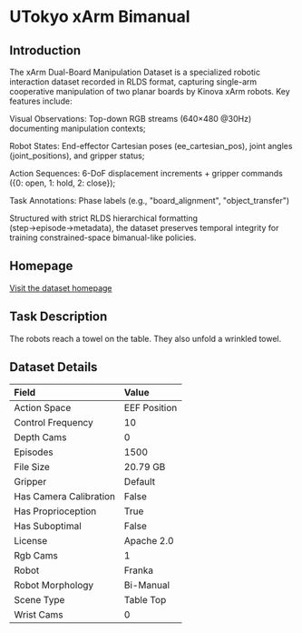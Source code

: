 # UTokyo xArm Bimanual


## Introduction

The xArm Dual-Board Manipulation Dataset is a specialized robotic interaction dataset recorded in RLDS format, capturing single-arm cooperative manipulation of two planar boards by Kinova xArm robots. Key features include:

Visual Observations: Top-down RGB streams (640×480 @30Hz) documenting manipulation contexts;

Robot States: End-effector Cartesian poses (ee_cartesian_pos), joint angles (joint_positions), and gripper status;

Action Sequences: 6-DoF displacement increments + gripper commands ({0: open, 1: hold, 2: close});

Task Annotations: Phase labels (e.g., "board_alignment", "object_transfer")

Structured with strict RLDS hierarchical formatting (step→episode→metadata), the dataset preserves temporal integrity for training constrained-space bimanual-like policies.



## Homepage

[Visit the dataset homepage](https://github.com/frt03/rlds_dataset_builder/tree/dev/xarm)


## Task Description

The robots reach a towel on the table. They also unfold a wrinkled towel.


## Dataset Details

| Field                            | Value                    |
|:---------------------------------|:-------------------------|
| Action Space                     | EEF Position           |
| Control Frequency                     | 10           |
| Depth Cams                     | 0           |
| Episodes                     | 1500           |
| File Size                     |  20.79 GB           |
| Gripper                     | Default           |
| Has Camera Calibration                     | False           |
| Has Proprioception                     | True           |
| Has Suboptimal                     | False           |
| License                     | Apache 2.0           |
| Rgb Cams                     | 1           |
| Robot                     | Franka           |
| Robot Morphology                     | Bi-Manual           |
| Scene Type                     | Table Top           |
| Wrist Cams                     | 0           |


